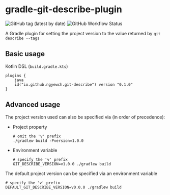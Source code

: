 # gradle-git-describe-plugin

![GitHub tag (latest by date)](https://img.shields.io/github/v/tag/ngyewch/gradle-git-describe-plugin)
![GitHub Workflow Status](https://img.shields.io/github/workflow/status/ngyewch/gradle-git-describe-plugin/Java%20CI)

A Gradle plugin for setting the project version to the value returned by `git describe --tags`

## Basic usage

Kotlin DSL (`build.gradle.kts`)

```
plugins {
    java
    id("io.github.ngyewch.git-describe") version "0.1.0"
}
```

## Advanced usage

The project version used can also be specified via (in order of precedence):
* Project property
    ```
    # omit the 'v' prefix
    ./gradlew build -Pversion=1.0.0
    ```
* Environment variable
    ```
    # specify the 'v' prefix
    GIT_DESCRIBE_VERSION=v1.0.0 ./gradlew build
    ```
  
The default project version can be specified via an environment variable

```
# specify the 'v' prefix
DEFAULT_GIT_DESCRIBE_VERSION=v0.0.0 ./gradlew build
```
